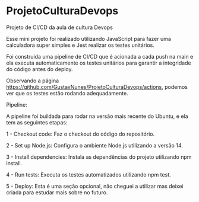 # ProjetoCulturaDevops
Projeto de CI/CD da aula de cultura Devops

Esse mini projeto foi realizado utilizando JavaScript para fazer uma calculadora super simples e Jest realizar os testes unitários.

Foi construída uma pipeline de CI/CD que é acionada a cada push na main e ela executa automaticamente os testes unitários para garantir a integridade do código antes do deploy.

Observando a página https://github.com/GustavNunes/ProjetoCulturaDevops/actions, podemos ver que os testes estão rodando adequadamente.

Pipeline:

A pipeline foi buildada para rodar na versão mais recente do Ubuntu, e ela tem as seguintes etapas:

1 - Checkout code: Faz o checkout do código do repositório.

2 - Set up Node.js: Configura o ambiente Node.js utilizando a versão 14.

3 - Install dependencies: Instala as dependências do projeto utilizando npm install.

4 - Run tests: Executa os testes automatizados utilizando npm test.

5 - Deploy: Esta é uma seção opcional, não cheguei a utilizar mas deixei criada para estudar mais sobre no futuro.
